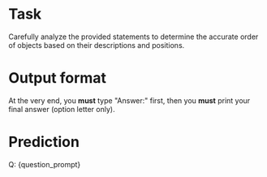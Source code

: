 # Task
Carefully analyze the provided statements to determine the accurate order of objects based on their descriptions and positions.

# Output format
At the very end, you **must** type "Answer:" first, then you **must** print your final answer (option letter only).

# Prediction
Q: {question_prompt}